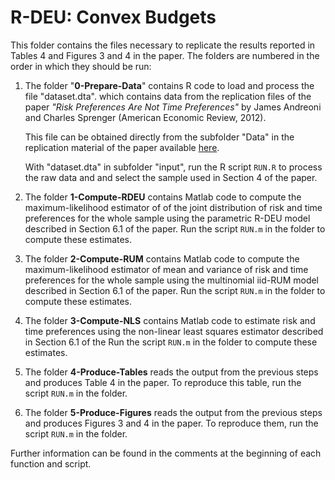 # R-DEU: Convex Budgets

This folder contains the files necessary to replicate the results reported in
Tables 4 and Figures 3 and 4 in the paper. The folders are numbered in the order
in which they should be run:

1. The folder "**0-Prepare-Data**" contains R code to load and process the file
   "dataset.dta". which contains data from the replication files of the paper
   *"Risk Preferences Are Not Time Preferences"* by James Andreoni and Charles
   Sprenger (American Economic Review, 2012).

   This file can be obtained directly from the subfolder "Data" in the
   replication material of the paper available
   [here](https://www.aeaweb.org/articles?id=10.1257/aer.102.7.3357).

   With "dataset.dta" in subfolder "input", run the R script `RUN.R` to process
   the raw data and and select the sample used in Section 4 of the paper.

2. The folder **1-Compute-RDEU** contains Matlab code to compute the
   maximum-likelihood estimator of of the joint distribution of risk and time
   preferences for the whole sample using the parametric R-DEU model described
   in Section 6.1 of the paper. Run the script `RUN.m` in the folder to compute
   these estimates.

3. The folder **2-Compute-RUM** contains Matlab code to compute the
   maximum-likelihood estimator of mean and variance of risk and time
   preferences for the whole sample using the multinomial iid-RUM model
   described in Section 6.1 of the paper. Run the script `RUN.m` in the folder
   to compute these estimates.

4. The folder **3-Compute-NLS** contains Matlab code to estimate risk and time
   preferences using the non-linear least squares estimator described in Section
   6.1 of the Run the script `RUN.m` in the folder to compute these estimates.

5. The folder **4-Produce-Tables** reads the output from the previous steps and
   produces Table 4 in the paper. To reproduce this table, run the script
   `RUN.m` in the folder.

6. The folder **5-Produce-Figures** reads the output from the previous steps and
   produces Figures 3 and 4 in the paper. To reproduce them, run the script
   `RUN.m` in the folder.

Further information can be found in the comments at the beginning of each
function and script.
